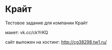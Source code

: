 # Крайт
Тестовое задание для компании Крайт

макет: vk.cc/ckYrKQ

сайт выложен на хостинг: http://cg38298.tw1.ru/

